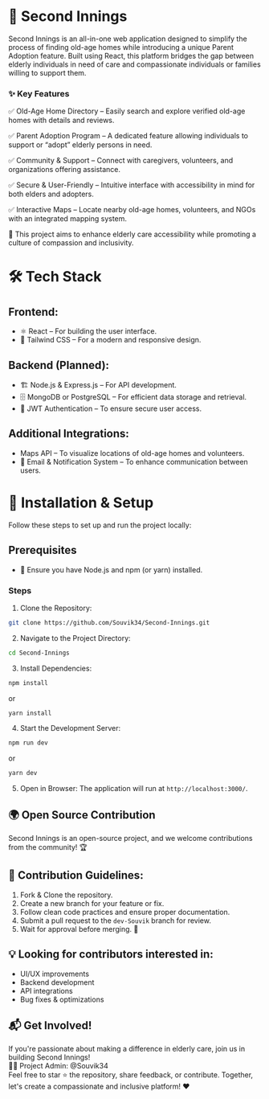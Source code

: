 # 🌟 Second Innings

Second Innings is an all-in-one web application designed to simplify the process of finding old-age homes while introducing a unique Parent Adoption feature. Built using React, this platform bridges the gap between elderly individuals in need of care and compassionate individuals or families willing to support them.

### ✨ Key Features

✅ Old-Age Home Directory – Easily search and explore verified old-age homes with details and reviews.

✅ Parent Adoption Program – A dedicated feature allowing individuals to support or “adopt” elderly persons in need.

✅ Community & Support – Connect with caregivers, volunteers, and organizations offering assistance.

✅ Secure & User-Friendly – Intuitive interface with accessibility in mind for both elders and adopters.

✅ Interactive Maps – Locate nearby old-age homes, volunteers, and NGOs with an integrated mapping system.

🚀 This project aims to enhance elderly care accessibility while promoting a culture of compassion and inclusivity.



# 🛠 Tech Stack

## Frontend:

- ⚛ React – For building the user interface.
- 🎨 Tailwind CSS – For a modern and responsive design.

## Backend (Planned):

- 🏗 Node.js & Express.js – For API development.
- 🗄 MongoDB or PostgreSQL – For efficient data storage and retrieval.
- 🔐 JWT Authentication – To ensure secure user access.

## Additional Integrations:

-  Maps API – To visualize locations of old-age homes and volunteers.
- 📩 Email & Notification System – To enhance communication between users.

# 🚀 Installation & Setup
Follow these steps to set up and run the project locally:

## Prerequisites
- 📌 Ensure you have Node.js and npm (or yarn) installed.

### Steps
1. Clone the Repository:
```sh
git clone https://github.com/Souvik34/Second-Innings.git
```
2. Navigate to the Project Directory:

```sh 
cd Second-Innings
```
3. Install Dependencies:
```sh
npm install
```
or
```sh
yarn install
```
4. Start the Development Server:
```sh
npm run dev
```
or
```sh
yarn dev
```
5. Open in Browser:
The application will run at ```http://localhost:3000/```.



## 🌍 Open Source Contribution

Second Innings is an open-source project, and we welcome contributions from the community! 🏆

## 📜 Contribution Guidelines:

1. Fork & Clone the repository.
2. Create a new branch for your feature or fix.
3. Follow clean code practices and ensure proper documentation.
4. Submit a pull request to the ```dev-Souvik``` branch for review.
5. Wait for approval before merging. 🚀

## 💡 Looking for contributors interested in:

- UI/UX improvements
- Backend development
- API integrations
- Bug fixes & optimizations

## 📬 Get Involved!

If you're passionate about making a difference in elderly care, join us in building Second Innings!
<br> 👨‍💻 Project Admin: @Souvik34 
<br>
Feel free to star ⭐ the repository, share feedback, or contribute. Together, let's create a compassionate and inclusive platform! ❤️
